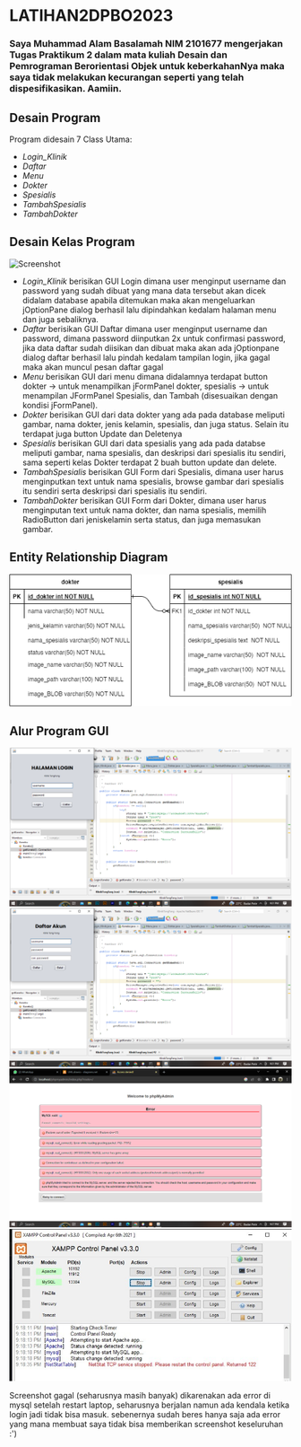 # LATIHAN2DPBO2023
### Saya Muhammad Alam Basalamah NIM 2101677 mengerjakan Tugas Praktikum 2 dalam mata kuliah Desain dan Pemrograman Berorientasi Objek untuk keberkahanNya maka saya tidak melakukan kecurangan seperti yang telah dispesifikasikan. Aamiin.

## Desain Program
Program didesain 7 Class Utama:
* *Login_Klinik*
* *Daftar*
* *Menu*
* *Dokter*
* *Spesialis*
* *TambahSpesialis*
* *TambahDokter*

## Desain Kelas Program
![Screenshot](https://github.com/basalamahalam/TP2DPBO2023/blob/main/screenshot/ML.drawio%20(1).png)

* *Login_Klinik* berisikan GUI Login dimana user menginput username dan password yang sudah dibuat yang mana data tersebut akan dicek didalam database apabila ditemukan
maka akan mengeluarkan jOptionPane dialog berhasil lalu dipindahkan kedalam halaman menu dan juga sebaliknya.
* *Daftar* berisikan GUI Daftar dimana user menginput username dan password, dimana password diinputkan 2x untuk confirmasi password, jika data daftar sudah diisikan
dan dibuat maka akan ada jOptionpane dialog daftar berhasil lalu pindah kedalam tampilan login, jika gagal maka akan muncul pesan daftar gagal
* *Menu* berisikan GUI dari menu dimana didalamnya terdapat button dokter -> untuk menampilkan jFormPanel dokter, spesialis -> untuk menampilan JFormPanel Spesialis, dan Tambah (disesuaikan dengan kondisi jFormPanel).
* *Dokter* berisikan GUI dari data dokter yang ada pada database meliputi gambar, nama dokter, jenis kelamin, spesialis, dan juga status. Selain itu terdapat juga button Update dan Deletenya
* *Spesialis* berisikan GUI dari data spesialis yang ada pada databse meliputi gambar, nama spesialis, dan deskripsi dari spesialis itu sendiri, sama seperti kelas Dokter terdapat 2 buah button update dan delete.
* *TambahSpesialis* berisikan GUI Form dari Spesialis, dimana user harus menginputkan text untuk nama spesialis, browse gambar dari spesialis itu sendiri serta deskripsi dari spesialis itu sendiri.
* *TambahDokter* berisikan GUI Form dari Dokter, dimana user harus menginputan text untuk nama dokter, dan nama spesialis, memilih RadioButton dari jeniskelamin serta status, dan juga memasukan gambar.

## Entity Relationship Diagram
![Screenshot](https://github.com/basalamahalam/TP2DPBO2023/blob/main/screenshot/erd.drawio%20(1).png)

## Alur Program GUI
![Screenshot](https://github.com/basalamahalam/TP2DPBO2023/blob/main/screenshot/Screenshot%20(1084).png)
![Screenshot](https://github.com/basalamahalam/TP2DPBO2023/blob/main/screenshot/Screenshot%20(1085).png)
![Screenshot](https://github.com/basalamahalam/TP2DPBO2023/blob/main/screenshot/Screenshot%20(1088).png)
![Screenshot](https://github.com/basalamahalam/TP2DPBO2023/blob/main/screenshot/WhatsApp%20Image%202023-04-12%20at%2021.26.00.jpeg)

Screenshot gagal (seharusnya masih banyak) dikarenakan ada error di mysql setelah restart laptop, seharusnya berjalan namun ada kendala ketika login jadi tidak bisa masuk. sebenernya sudah beres hanya saja ada error yang mana membuat saya tidak bisa memberikan screenshot keseluruhan :')
